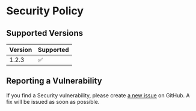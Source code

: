 # Security Policy

## Supported Versions

| Version | Supported          |
| ------- | ------------------ |
| 1.2.3   | :white_check_mark: |

## Reporting a Vulnerability

If you find a Security vulnerability, please create [a new issue](https://github.com/TheAcharya/MarkerData/issues) on GitHub. A fix will be issued as soon as possible.
